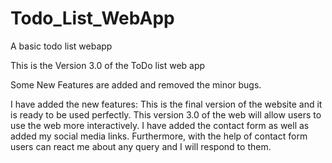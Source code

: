 # Todo_List_WebApp
A basic todo list webapp


This is the Version 3.0 of the ToDo list web app

Some New Features are added and removed the minor bugs.

I have added the new features:
  This is the final version of the website and it is ready to be used perfectly.
  This version 3.0 of the web will allow users to use the web more interactively.
  I have added the contact form as well as added my social media links.
  Furthermore, with the help of contact form users can react me about any query and I will respond to them.

